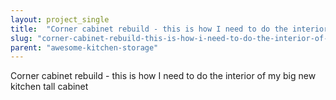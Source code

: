 ```yaml
---
layout: project_single
title:  "Corner cabinet rebuild - this is how I need to do the interior of my big new kitchen tall cabinet"
slug: "corner-cabinet-rebuild-this-is-how-i-need-to-do-the-interior-of-my"
parent: "awesome-kitchen-storage"
---
```

Corner cabinet rebuild - this is how I need to do the interior of my big new kitchen tall cabinet